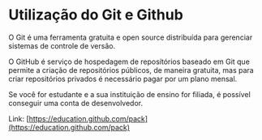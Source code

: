 # Utilização do Git e Github

O Git é uma ferramenta gratuita e open source distribuída para gerenciar sistemas de controle de versão. 

O GitHub é serviço de hospedagem de reposítórios baseado em Git que permite a criação de repositórios públicos, de maneira gratuita, mas para criar repositórios privados é necessário pagar por um plano mensal.

Se você for estudante e a sua instituição de ensino for filiada, é possível conseguir uma conta de desenvolvedor. 

Link: [https://education.github.com/pack](https://education.github.com/pack)

